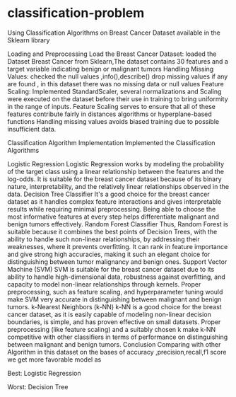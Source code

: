 # classification-problem
Using Classification Algorithms on Breast Cancer Dataset available in the Sklearn library

Loading and Preprocessing
Load the Breast Cancer Dataset: loaded the Dataset Breast Cancer from Sklearn,The dataset contains 30 features and a target variable indicating benign or malignant tumors Handling Missing Values: checked the null values ,info(),describe() drop missing values if any are found , in this dataset there was no missing data or null values Feature Scaling: Implemented StandardScaler, several normalizations and Scaling were executed on the dataset before their use in training to bring uniformity in the range of inputs. Feature Scaling serves to ensure that all of these features contribute fairly in distances algorithms or hyperplane-based functions Handling missing values avoids biased training due to possible insufficient data.

Classification Algorithm Implementation
Implemented the Classification Algorithms

Logistic Regression Logistic Regression works by modeling the probability of the target class using a linear relationship between the features and the log-odds. It is suitable for the breast cancer dataset because of its binary nature, interpretability, and the relatively linear relationships observed in the data.
Decision Tree Classifier It's a good choice for the breast cancer dataset as it handles complex feature interactions and gives interpretable results while requiring minimal preprocessing. Being able to choose the most informative features at every step helps differentiate malignant and benign tumors effectively.
Random Forest Classifier Thus, Random Forest is suitable because it combines the best points of Decision Trees, with the ability to handle such non-linear relationships, by addressing their weaknesses, where it prevents overfitting. It can rank in feature importance and give strong high accuracies, making it such an elegant choice for distinguishing between tumor malignancy and benign ones.
Support Vector Machine (SVM) SVM is suitable for the breast cancer dataset due to its ability to handle high-dimensional data, robustness against overfitting, and capacity to model non-linear relationships through kernels. Proper preprocessing, such as feature scaling, and hyperparameter tuning would make SVM very accurate in distinguishing between malignant and benign tumors.
k-Nearest Neighbors (k-NN) k-NN is a good choice for the breast cancer dataset, as it is easily capable of modeling non-linear decision boundaries, is simple, and has proven effective on small datasets. Proper preprocessing (like feature scaling) and a suitably chosen k make k-NN competitive with other classifiers in terms of performance on distinguishing between malignant and benign tumors.
Conclusion
Comparing with other Algorithm in this dataset on the bases of accuracy ,precision,recall,f1 score we get more favorable model as

Best: Logistic  Regression

Worst: Decision Tree

